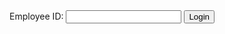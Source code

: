 <!-- login.php -->
<!DOCTYPE html>
<html>
<head>
    <title>Employee Login</title>
</head>
<body>
    <form action="form.php" method="POST">
        <label for="employee_id">Employee ID:</label>
        <input type="text" name="employee_id" id="employee_id">
        <input type="submit" value="Login">
    </form>
</body>
</html>
